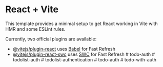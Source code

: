 # React + Vite

This template provides a minimal setup to get React working in Vite with HMR and some ESLint rules.

Currently, two official plugins are available:

- [@vitejs/plugin-react](https://github.com/vitejs/vite-plugin-react/blob/main/packages/plugin-react/README.md) uses [Babel](https://babeljs.io/) for Fast Refresh
- [@vitejs/plugin-react-swc](https://github.com/vitejs/vite-plugin-react-swc) uses [SWC](https://swc.rs/) for Fast Refresh
#   t o d o - a u t h  
 #   t o d o l i s t - a u t h  
 #   t o d o l i s t - a u t h e n t i c a t i o n  
 #   t o d o - a u t h  
 #   t o d o - w i t h - a u t h  
 
